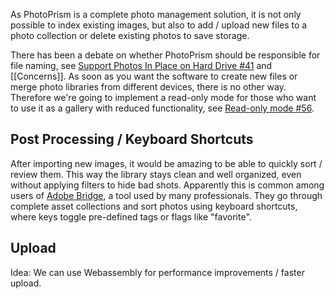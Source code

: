 As PhotoPrism is a complete photo management solution, it is not only possible to index existing images, but also to add / upload new files to a photo collection or delete existing photos to save storage.

There has been a debate on whether PhotoPrism should be responsible for file naming, see [Support Photos In Place on Hard Drive #41](https://github.com/photoprism/photoprism/issues/41) and [[Concerns]]. As soon as you want the software to create new files or merge photo libraries from different devices, there is no other way. Therefore we're going to implement a read-only mode for those who want to use it as a gallery with reduced functionality, see [Read-only mode #56](https://github.com/photoprism/photoprism/issues/56).

## Post Processing / Keyboard Shortcuts ##

After importing new images, it would be amazing to be able to quickly sort / review them. This way the library stays clean and well organized, even without applying filters to hide bad shots. Apparently this is common among users of [Adobe Bridge](https://www.adobe.com/products/bridge.html), a tool used by many professionals. They go through complete asset collections and sort photos using keyboard shortcuts, where keys toggle pre-defined tags or flags like "favorite".

## Upload ##
Idea: We can use Webassembly for performance improvements / faster upload.
